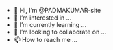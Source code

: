 - 👋 Hi, I’m @PADMAKUMAR-site
- 👀 I’m interested in ...
- 🌱 I’m currently learning ...
- 💞️ I’m looking to collaborate on ...
- 📫 How to reach me ...

<!---
PADMAKUMAR-site/PADMAKUMAR-site is a ✨ special ✨ repository because its `README.md` (this file) appears on your GitHub profile.
You can click the Preview link to take a look at your changes.
--->
